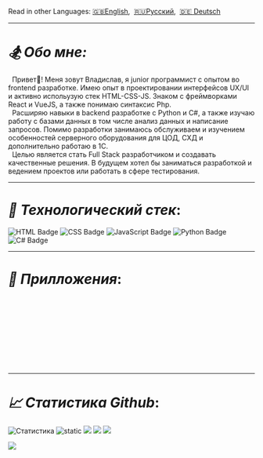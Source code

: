 Read in other Languages: [🇬🇧English](https://github.com/Bibosiandre/Bibosiandre/edit/main/README_en.md), &nbsp;[🇷🇺Русский](https://github.com/Bibosiandre/Bibosiandre/edit/main/README.md), &nbsp;[🇩🇪 Deutsch](https://github.com/Bibosiandre/Bibosiandre/edit/main/README_ge.md)

---

<h1 height="25" > <i>🏂&nbsp;Обо мне: </i> </h1>


<a>&nbsp;&nbsp;Привет👋! Меня зовут Владислав, я junior программист с опытом во frontend разработке. Имею опыт в проектировании интерфейсов UX/UI и активно испольузую стек HTML-CSS-JS. Знаком с фреймворками React и VueJS, а также понимаю синтаксис Php.</a><br> 
&nbsp;&nbsp;Расширяю навыки в backend разработке с Python и C#, а также изучаю работу с базами данных в том числе анализ данных и написание запросов. Помимо разработки занимаюсь обслуживаем и изучением особенностей серверного оборудования для ЦОД, СХД и дополнительно работаю в 1С.</a><br>
<a>&nbsp;&nbsp;Целью является стать Full Stack разработчиком и создавать качественные решения. В будущем хотел бы заниматься разработкой и ведением проектов или работать в сфере тестирования.</a><br>

---

<h1 height="25"> <i>🚀&nbsp;Технологический стек</i>: </h1>

<img src="https://img.shields.io/badge/-HTML-red?style=flat-square&logo=html5&logoColor=white" alt="HTML Badge" height="50" width="150"> <img src="https://img.shields.io/badge/-CSS-blue?style=flat-square&logo=css3&logoColor=white" alt="CSS Badge" height="50" width="120"> <img src="https://img.shields.io/badge/-JavaScript-orange?style=flat-square&logo=javascript&logoColor=white" alt="JavaScript Badge" height="50" width="170"> 
<img src="https://img.shields.io/badge/-Python-green?style=flat-square&logo=python&logoColor=white" alt="Python Badge" height="50" width="150"> <img src="https://img.shields.io/badge/-C%23-blue?style=flat-square&logo=c-sharp&logoColor=white" alt="C# Badge" height="50" width="60">

---


<h1 height="25" > <i> 📲&nbsp;Прилложения</i>: </h1>

<div style="display: flex;">
    <figure style="border-radius: 10px; overflow: hidden;">
    <img src="https://github.com/devicons/devicon/blob/master/icons/unity/unity-original.svg" alt="Unity" width="60" height="60">
  </figure>
          <figure style="border-radius: 10px; overflow: hidden;">
    <img src="https://github.com/devicons/devicon/blob/master/icons/vscode/vscode-original-wordmark.svg" alt="VSCode" width="60" height="60">
  </figure>
  <figure style="border-radius: 10px; overflow: hidden;">
    <img src="https://github.com/devicons/devicon/blob/master/icons/figma/figma-original.svg" alt="Figma" width="60" height="60">
  </figure>
  <figure style="border-radius: 10px; overflow: hidden;">
    <img src="https://github.com/devicons/devicon/blob/master/icons/photoshop/photoshop-original.svg" alt="Photoshop" width="60" height="60">
  </figure>
    <figure style="border-radius: 10px; overflow: hidden;">
    <img src="https://github.com/devicons/devicon/blob/master/icons/pycharm/pycharm-original.svg" alt="Pycharm" width="60" height="60">
  </figure>
      <figure style="border-radius: 10px; overflow: hidden;">
    <img src="https://github.com/devicons/devicon/blob/master/icons/visualstudio/visualstudio-original.svg" alt="VS" width="60" height="60">
  </figure>
  <figure style="border-radius: 10px; overflow: hidden; padding: 10px;">
  <img src="https://github.com/devicons/devicon/blob/master/icons/swagger/swagger-original.svg" alt="Swagger" width="60" height="60">
</figure>
  <figure style="border-radius: 10px; overflow: hidden; padding: 10px;">
  <img src="https://github.com/devicons/devicon/blob/master/icons/microsoftsqlserver/microsoftsqlserver-plain-wordmark.svg" alt="SQL" width="60" height="60">
</figure>
<figure style="border-radius: 10px; overflow: hidden; padding: 10px;">
  <img src="https://github.com/devicons/devicon/blob/master/icons/bootstrap/bootstrap-original-wordmark.svg" alt="Bootstrap" width="60" height="60">
</figure>
<figure style="border-radius: 10px; overflow: hidden; padding: 10px;">
  <img src="https://github.com/devicons/devicon/blob/master/icons/codepen/codepen-original.svg" alt="Codepen" width="60" height="60">
</figure>
</div>

&nbsp;

---

<h1 height="25"><i>📈&nbsp;Статистика Github</i>:</h1>

![Статистика](https://github-profile-summary-cards.vercel.app/api/cards/profile-details?username=Bibosiandre&theme=apprentice)
![static](http://github-profile-summary-cards.vercel.app/api/cards/repos-per-language?username=Bibosiandre&theme=apprentice)
![](http://github-profile-summary-cards.vercel.app/api/cards/most-commit-language?username=Bibosiandre&theme=apprentice)
![](http://github-profile-summary-cards.vercel.app/api/cards/stats?username=Bibosiandre&theme=apprentice)
![](http://github-profile-summary-cards.vercel.app/api/cards/productive-time?username=Bibosiandre&theme=apprentice&utcOffset=8)

[![](https://visitcount.itsvg.in/api?id=Bibosiandre&label=Profile%20Views&color=0&icon=0&pretty=true)](https://visitcount.itsvg.in)



